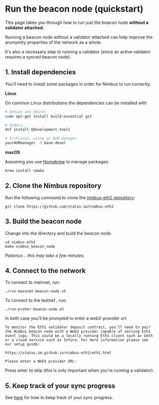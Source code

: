 # Run the beacon node (quickstart)

This page takes you through how to run just the beacon node **without a validator attached.**

Running a beacon node without a validator attached can help improve the anonymity properties of the network as a whole. 

It's also a necessary step to running a validator (since an active validator requires a synced beacon node).

## 1. Install dependencies

You'll need to install some packages in order for Nimbus to run correctly.

**Linux**

On common Linux distributions the dependencies can be installed with

```sh
# Debian and Ubuntu
sudo apt-get install build-essential git

# Fedora
dnf install @development-tools

# Archlinux, using an AUR manager
yourAURmanager -S base-devel
```

**macOS**

Assuming you use [Homebrew](https://brew.sh/) to manage packages:

```sh
brew install cmake
```


## 2. Clone the Nimbus repository

Run the following command to clone the [nimbus-eth2 repository](https://github.com/status-im/nimbus-eth2):

```
git clone https://github.com/status-im/nimbus-eth2
```

## 3. Build the beacon node

Change into the directory and build the beacon node.
```
cd nimbus-eth2
make nimbus_beacon_node
```

*Patience... this may take a few minutes.*

## 4. Connect to the network

To connect to mainnet, run:
```
./run-mainnet-beacon-node.sh
```

To connect to the testnet , run:

```
./run-prater-beacon-node.sh
```

In both case you'll be prompted to enter a web3-provider url:

```
To monitor the Eth1 validator deposit contract, you'll need to pair
the Nimbus beacon node with a Web3 provider capable of serving Eth1
event logs. This could be a locally running Eth1 client such as Geth
or a cloud service such as Infura. For more information please see
our setup guide:

https://status-im.github.io/nimbus-eth2/eth1.html

Please enter a Web3 provider URL:
```

Press enter to skip (this is only important when you're running a validator).

## 5. Keep track of your sync progress

See [here](./keep-an-eye.html#keep-track-of-your-syncing-progress) for how to keep track of your sync progress.
